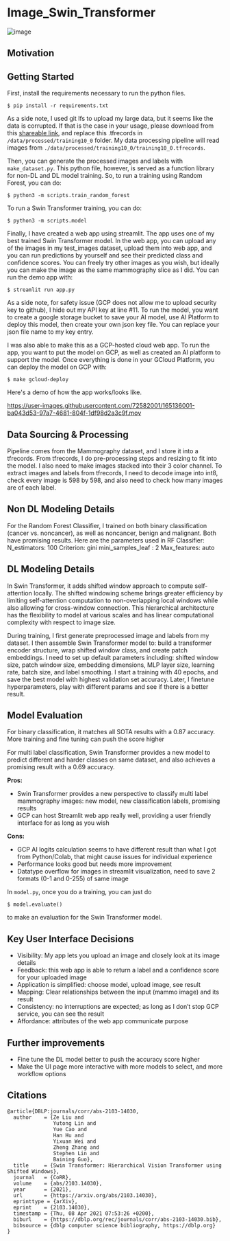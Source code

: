 # Image_Swin_Transformer

![image](https://www.itnonline.com/sites/default/files/styles/slider/public/brightcove/videos/images/posters/image_6286643812001.jpg?itok=0SwZFVDI)

## Motivation

## Getting Started

First, install the requirements necessary to run the python files.

```
$ pip install -r requirements.txt
```
As a side note, I used git lfs to upload my large data, but it seems like the data is corrupted. If that is the case in your usage, please download from this [shareable link](https://drive.google.com/uc?id=10-Ba3-WEYg1V8DeSpjUip6BmFdPzt9C7&export=download), and replace this .tfrecords in ```/data/processed/training10_0``` folder. My data processing pipeline will read images from ```./data/processed/training10_0/training10_0.tfrecords```.


Then, you can generate the processed images and labels with ```make_dataset.py```. This python file, however, is served as a function library for non-DL and DL model training. So, to run a training using Random Forest, you can do:

```
$ python3 -m scripts.train_random_forest
```

To run a Swin Transformer training, you can do:

```
$ python3 -m scripts.model
```

Finally, I have created a web app using streamlit. The app uses one of my best trained Swin Transformer model. In the web app, you can upload any of the images in my test_images dataset, upload them into web app, and you can run predictions by yourself and see their predicted class and confidence scores. You can freely try other images as you wish, but ideally you can make the image as the same mammography slice as I did. You can run the demo app with:

```
$ streamlit run app.py
```

As a side note, for safety issue (GCP does not allow me to upload security key to github), I hide out my API key at line #11. To run the model, you want to create a google storage bucket to save your AI model, use AI Platform to deploy this model, then create your own json key file. You can replace your json file name to my key entry.

I was also able to make this as a GCP-hosted cloud web app. To run the app, you want to put the model on GCP, as well as created an AI platform to support the model. Once everything is done in your GCloud Platform, you can deploy the model on GCP with:

```
$ make gcloud-deploy
```

Here's a demo of how the app works/looks like.

https://user-images.githubusercontent.com/72582001/165136001-ba043d53-97a7-4681-804f-1df98d2a3c9f.mov

## Data Sourcing & Processing

Pipeline comes from the Mammography dataset, and I store it into a tfrecords. From tfrecords, I do pre-processing steps and resizing to fit into the model. I also need to make images stacked into their 3 color channel. To extract images and labels from tfrecords, I need to decode image into int8, 
check every image is 598 by 598, and also need to check how many images are of each label.


## Non DL Modeling Details
For the Random Forest Classifier, I trained on both binary classification (cancer vs. noncancer), as well as noncancer, benign and malignant. Both have promising results. Here are the parameters used in RF Classifier:
N_estimators: 100
Criterion: gini
mini_samples_leaf : 2
Max_features: auto

## DL Modeling Details

In Swin Transformer, it adds shifted window approach to compute self-attention locally. The shifted windowing scheme brings greater efficiency by limiting self-attention computation to non-overlapping local windows while also allowing for cross-window connection. This hierarchical architecture has the flexibility to model at various scales and has linear computational complexity with respect to image size.

During training, I first generate preprocessed image and labels from my dataset. I then assemble Swin Transformer model to: build a transformer encoder structure, wrap shifted window class, and create patch embeddings. I need to set up default parameters including: shifted window size, patch window size, embedding dimensions, MLP layer size, learning rate, batch size, and label smoothing. I start a training with 40 epochs, and save the best model with highest validation set accuracy. Later, I finetune hyperparameters, play with different params and see if there is a better result.



## Model Evaluation

For binary classification, it matches all SOTA results with a 0.87 accuracy. More training and fine tuning can push the score higher

For multi label classification, Swin Transformer provides a new model to predict different and harder classes on same dataset, and also achieves a promising result with a 0.69 accuracy.


**Pros:**

* Swin Transformer provides a new perspective to classify multi label mammography images: new model, new classification labels, promising results
* GCP can host Streamlit web app really well, providing a user friendly interface for as long as you wish

**Cons:**

* GCP AI logits calculation seems to have different result than what I got from Python/Colab, that might cause issues for individual experience
* Performance looks good but needs more improvement
* Datatype overflow for images in streamlit visualization, need to save 2 formats (0-1 and 0-255) of same image

In ```model.py```, once you do a training, you can just do

```
$ model.evaluate() 
```
to make an evaluation for the Swin Transformer model.

## Key User Interface Decisions

* Visibility: My app lets you upload an image and closely look at its image details
* Feedback: this web app is able to return a label and a confidence score for your uploaded image
* Application is simplified: choose model, upload image, see result
* Mapping: Clear relationships between the input (mammo image) and its result
* Consistency: no interruptions are expected; as long as I don’t stop GCP service, you can see the result
* Affordance: attributes of the web app communicate purpose


## Further improvements

* Fine tune the DL model better to push the accuracy score higher
* Make the UI page more interactive with more models to select, and more workflow options

## Citations
```
@article{DBLP:journals/corr/abs-2103-14030,
  author    = {Ze Liu and
               Yutong Lin and
               Yue Cao and
               Han Hu and
               Yixuan Wei and
               Zheng Zhang and
               Stephen Lin and
               Baining Guo},
  title     = {Swin Transformer: Hierarchical Vision Transformer using Shifted Windows},
  journal   = {CoRR},
  volume    = {abs/2103.14030},
  year      = {2021},
  url       = {https://arxiv.org/abs/2103.14030},
  eprinttype = {arXiv},
  eprint    = {2103.14030},
  timestamp = {Thu, 08 Apr 2021 07:53:26 +0200},
  biburl    = {https://dblp.org/rec/journals/corr/abs-2103-14030.bib},
  bibsource = {dblp computer science bibliography, https://dblp.org}
}

```

